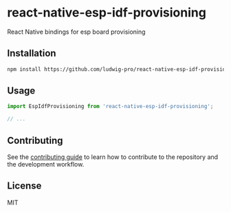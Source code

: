# react-native-esp-idf-provisioning

React Native bindings for esp board provisioning

## Installation

```sh
npm install https://github.com/ludwig-pro/react-native-esp-idf-provisioning
```

## Usage

```js
import EspIdfProvisioning from 'react-native-esp-idf-provisioning';

// ...
```

## Contributing

See the [contributing guide](CONTRIBUTING.md) to learn how to contribute to the repository and the development workflow.

## License

MIT
